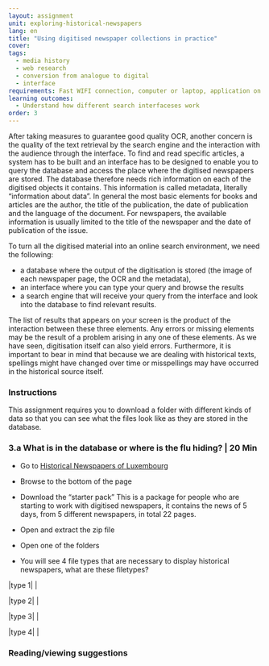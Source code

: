 ```yaml
---
layout: assignment
unit: exploring-historical-newspapers
lang: en
title: "Using digitised newspaper collections in practice"
cover:
tags:
  - media history
  - web research
  - conversion from analogue to digital
  - interface
requirements: Fast WIFI connection, computer or laptop, application on laptop or computer to view video,
learning outcomes:
  - Understand how different search interfaceses work  
order: 3
---
```


After taking measures to guarantee good quality OCR, another concern is the quality of the text retrieval by the search engine and the interaction with the audience through the interface. To find and read specific articles, a system has to be built and an interface has to be designed to enable you to query the database and access the place where the digitised newspapers are stored. The database therefore needs rich information on each of the digitised objects it contains. This information is called metadata, literally “information about data”. In general the most basic elements for books and articles are the author, the title of the publication, the date of publication and the language of the document. For newspapers, the available information is usually limited to the title of the newspaper and the date of publication of the issue. 

To turn all the digitised material into an online search environment, we need the following:
- a database where the output of the digitisation is stored (the image of each newspaper page, the OCR and the metadata), 
- an interface where you can type your query and browse the results 
- a search engine that will receive your query from the interface and look into the database to find relevant results. 

The list of results that appears on your screen is the product of the interaction between these three elements. Any errors or missing elements may be the result of a problem arising in any one of these elements. As we have seen, digitisation itself can also yield errors. Furthermore, it is important to bear in mind that because we are dealing with historical texts, spellings might have changed over time or misspellings may have occurred in the historical source itself.  

<!-- more -->

<!-- briefing-student -->

### Instructions
<!-- section-contents -->
This assignment requires you to download a folder with different kinds of data so that you can see what the files look like as they are stored in the database.

<!-- section -->

### 3.a What is in the database or where is the flu hiding? | 20 Min
<!-- section-contents -->

- Go to [Historical Newspapers of Luxembourg](https://data.bnl.lu/data/historical-newspapers/)  
- Browse to the bottom of the page
- Download the “starter pack”
This is a package for people who are starting to work with digitised newspapers, it contains the news of 5 days, from 5 different newspapers, in total 22 pages.  
- Open and extract the zip file
- Open one of the folders 

- You will see 4 file types that are necessary to display historical newspapers, what are these filetypes?

|type 1|  |

|type 2|  |

|type 3|  |

|type 4|  |


<!-- section -->

### Reading/viewing suggestions
<!-- section-contents -->


<!-- briefing-teacher --> 


